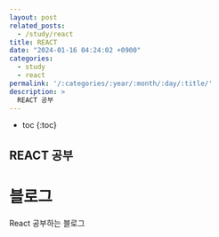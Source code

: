 ```yaml
---
layout: post
related_posts:
  - /study/react
title: REACT
date: "2024-01-16 04:24:02 +0900"
categories:
  - study
  - react
permalink: '/:categories/:year/:month/:day/:title/'
description: >
  REACT 공부
---
```


* toc
{:toc}

## REACT 공부

# 블로그

React 공부하는 블로그

